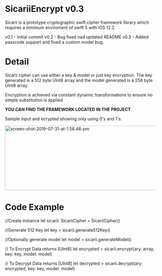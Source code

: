 # SicariiEncrypt v0.3
Sicarii is a prototype cryptographic swift cipher framework library which requires a minimum enviroment of swift 5 with iOS 12.2.

v0.1 - Initial commit
v0.2 - Bug fixed nad updated README
v0.3 - Added passcode support and fixed a custom model bug.

# Detail
Sicarii cipher can use either a key & model or just key encryption. The key generated is a 512 byte UInt8 array and the model generated is a 256 byte UInt8 array.

Encryption is achieved via constant dynamic transformations to ensure no simple substitution is applied.

**YOU CAN FIND THE FRAMEWORK LOCATED IN THE PROJECT**

Sample input and ecrypted showing only using 0's and 1's.

<img src="https://thomaslockblog.files.wordpress.com/2019/07/screen-shot-2019-07-31-at-1.58.46-pm.png" alt="screen-shot-2019-07-31-at-1.58.46-pm" width="718" height="213" />

# Code Example

//Create instance
let sicarii: SicariiCipher = SicariiCipher()

//Generate 512 Key
let key = sicarii.generate512Key()

//Optionally generate model
let model = sicarii.generateModel()

// To Encrypt Data returns [UInt8]
let encrypted = sicarii.encrypt(ary: array, key: key, model: model)

// To Decrypt Data returns [UInt8]
let decrypted = sicarii.decrypt(ary: encrypted, key: key, model: model)
